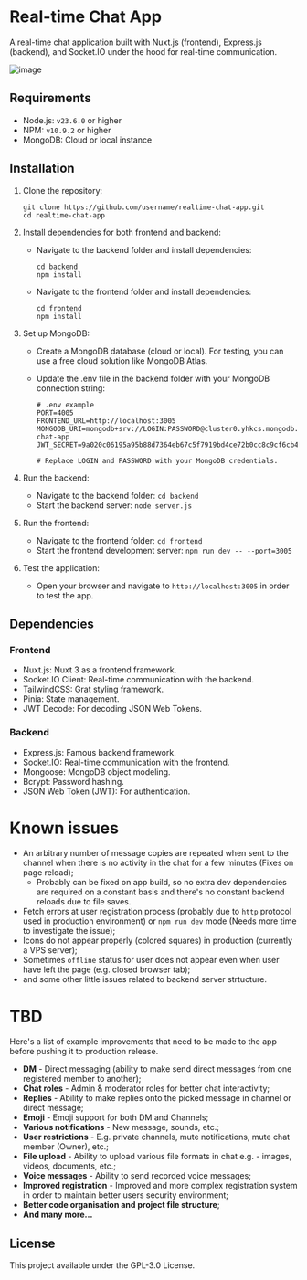 # Real-time Chat App

A real-time chat application built with Nuxt.js (frontend), Express.js (backend), and Socket.IO under the hood for real-time communication.

![image](https://github.com/user-attachments/assets/ea99f884-f9fa-4d0a-8830-3d93ad5e83ae)

## Requirements

-   Node.js: `v23.6.0` or higher
-   NPM: `v10.9.2` or higher
-   MongoDB: Cloud or local instance

## Installation

1. Clone the repository:

    ```
    git clone https://github.com/username/realtime-chat-app.git
    cd realtime-chat-app
    ```

2. Install dependencies for both frontend and backend:

    - Navigate to the backend folder and install dependencies:
        ```
        cd backend
        npm install
        ```
    - Navigate to the frontend folder and install dependencies:
        ```
        cd frontend
        npm install
        ```

3. Set up MongoDB:

    - Create a MongoDB database (cloud or local). For testing, you can use a free cloud solution like MongoDB Atlas.
    - Update the .env file in the backend folder with your MongoDB connection string:

        ```
        # .env example
        PORT=4005
        FRONTEND_URL=http://localhost:3005
        MONGODB_URI=mongodb+srv://LOGIN:PASSWORD@cluster0.yhkcs.mongodb.net/rt-chat-app
        JWT_SECRET=9a020c06195a95b88d7364eb67c5f7919bd4ce72b0cc8c9cf6cb4ad3591506b8

        # Replace LOGIN and PASSWORD with your MongoDB credentials.
        ```

4. Run the backend:

    - Navigate to the backend folder:
      `cd backend`
    - Start the backend server:
      `node server.js`

5. Run the frontend:

    - Navigate to the frontend folder:
      `cd frontend`
    - Start the frontend development server:
      `npm run dev -- --port=3005`

6. Test the application:
    - Open your browser and navigate to `http://localhost:3005` in order to test the app.

## Dependencies

### Frontend

-   Nuxt.js: Nuxt 3 as a frontend framework.
-   Socket.IO Client: Real-time communication with the backend.
-   TailwindCSS: Grat styling framework.
-   Pinia: State management.
-   JWT Decode: For decoding JSON Web Tokens.

### Backend

-   Express.js: Famous backend framework.
-   Socket.IO: Real-time communication with the frontend.
-   Mongoose: MongoDB object modeling.
-   Bcrypt: Password hashing.
-   JSON Web Token (JWT): For authentication.

# Known issues

-   An arbitrary number of message copies are repeated when sent to the channel when there is no activity in the chat for a few minutes (Fixes on page reload);
    -   Probably can be fixed on app build, so no extra dev dependencies are required on a constant basis and there's no constant backend reloads due to file saves.
-   Fetch errors at user registration process (probably due to `http` protocol used in production environment) or `npm run dev` mode (Needs more time to investigate the issue);
-   Icons do not appear properly (colored squares) in production (currently a VPS server);
-   Sometimes `offline` status for user does not appear even when user have left the page (e.g. closed browser tab);
-   and some other little issues related to backend server strtucture.

# TBD

Here's a list of example improvements that need to be made to the app before pushing it to production release.

-   **DM** - Direct messaging (ability to make send direct messages from
    one registered member to another);
-   **Chat roles** - Admin & moderator roles for better chat interactivity;
-   **Replies** - Ability to make replies onto the picked message in channel
    or direct message;
-   **Emoji** - Emoji support for both DM and Channels;
-   **Various notifications** - New message, sounds, etc.;
-   **User restrictions** - E.g. private channels, mute notifications, mute chat member (Owner), etc.;
-   **File upload** - Ability to upload various file formats in chat e.g. - images, videos, documents, etc.;
-   **Voice messages** - Ability to send recorded voice messages;
-   **Improved registration** - Improved and more complex registration system in order to maintain better users
    security environment;
-   **Better code organisation and project file structure**;
-   **And many more...**

## License

This project available under the GPL-3.0 License.
